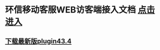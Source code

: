 环信移动客服WEB访客端接入文档 [点击进入](http://docs.easemob.com/cs/300visitoraccess/20webplugin)
==============================
[下载最新版plugin43.4](https://github.com/easemob/kefu-webim/releases/tag/plugin43.4)
-----------


